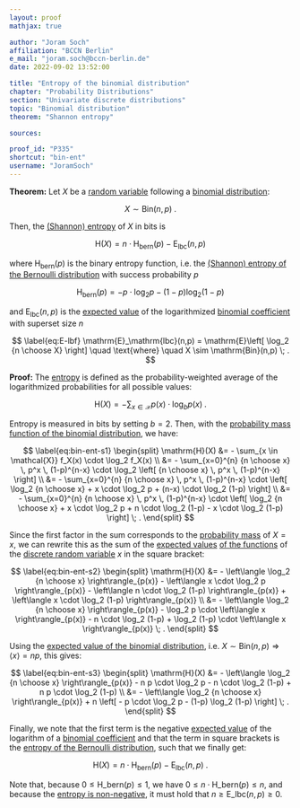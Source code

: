 ```yaml
---
layout: proof
mathjax: true

author: "Joram Soch"
affiliation: "BCCN Berlin"
e_mail: "joram.soch@bccn-berlin.de"
date: 2022-09-02 13:52:00

title: "Entropy of the binomial distribution"
chapter: "Probability Distributions"
section: "Univariate discrete distributions"
topic: "Binomial distribution"
theorem: "Shannon entropy"

sources:

proof_id: "P335"
shortcut: "bin-ent"
username: "JoramSoch"
---
```



**Theorem:** Let $X$ be a [random variable](/D/rvar) following a [binomial distribution](/D/bin):

$$ \label{eq:bin}
X \sim \mathrm{Bin}(n,p) \; .
$$

Then, the [(Shannon) entropy](/D/ent) of $X$ in bits is

$$ \label{eq:bin-ent}
\mathrm{H}(X) = n \cdot \mathrm{H}_\mathrm{bern}(p) - \mathrm{E}_\mathrm{lbc}(n,p)
$$

where $\mathrm{H}_\mathrm{bern}(p)$ is the binary entropy function, i.e. the [(Shannon) entropy of the Bernoulli distribution](/P/bern-ent) with success probability $p$

$$ \label{eq:H-bern}
\mathrm{H}_\mathrm{bern}(p) = - p \cdot \log_2 p - (1-p) \log_2 (1-p)
$$

and $\mathrm{E}_\mathrm{lbc}(n,p)$ is the [expected value](/D/mean) of the logarithmized [binomial coefficient](/P/bin-pmf) with superset size $n$

$$ \label{eq:E-lbf}
\mathrm{E}_\mathrm{lbc}(n,p) = \mathrm{E}\left[ \log_2 {n \choose X} \right] \quad \text{where} \quad X \sim \mathrm{Bin}(n,p) \; .
$$


**Proof:** The [entropy](/D/ent) is defined as the probability-weighted average of the logarithmized probabilities for all possible values:

$$ \label{eq:ent}
\mathrm{H}(X) = - \sum_{x \in \mathcal{X}} p(x) \cdot \log_b p(x) \; .
$$

Entropy is measured in bits by setting $b = 2$. Then, with the [probability mass function of the binomial distribution](/P/bin-pmf), we have:

$$ \label{eq:bin-ent-s1}
\begin{split}
\mathrm{H}(X) &= - \sum_{x \in \mathcal{X}} f_X(x) \cdot \log_2 f_X(x) \\
&= - \sum_{x=0}^{n} {n \choose x} \, p^x \, (1-p)^{n-x} \cdot \log_2 \left[ {n \choose x} \, p^x \, (1-p)^{n-x} \right] \\
&= - \sum_{x=0}^{n} {n \choose x} \, p^x \, (1-p)^{n-x} \cdot \left[ \log_2 {n \choose x} + x \cdot \log_2 p + (n-x) \cdot \log_2 (1-p) \right] \\
&= - \sum_{x=0}^{n} {n \choose x} \, p^x \, (1-p)^{n-x} \cdot \left[ \log_2 {n \choose x} + x \cdot \log_2 p + n \cdot \log_2 (1-p) - x \cdot \log_2 (1-p) \right] \; .
\end{split}
$$

Since the first factor in the sum corresponds to the [probability mass](/D/pmf) of $X=x$, we can rewrite this as the sum of the [expected values](/D/mean) [of the functions](/P/mean-lotus) of the [discrete random variable](/D/rvar-disc) $x$ in the square bracket:

$$ \label{eq:bin-ent-s2}
\begin{split}
\mathrm{H}(X) &= - \left\langle \log_2 {n \choose x} \right\rangle_{p(x)} - \left\langle x \cdot \log_2 p \right\rangle_{p(x)} - \left\langle n \cdot \log_2 (1-p) \right\rangle_{p(x)} + \left\langle x \cdot \log_2 (1-p) \right\rangle_{p(x)} \\
&= - \left\langle \log_2 {n \choose x} \right\rangle_{p(x)} - \log_2 p \cdot \left\langle x \right\rangle_{p(x)} - n \cdot \log_2 (1-p) +  \log_2 (1-p) \cdot \left\langle x \right\rangle_{p(x)} \; .
\end{split}
$$

Using the [expected value of the binomial distribution](/P/bin-mean), i.e. $X \sim \mathrm{Bin}(n,p) \Rightarrow \left\langle x \right\rangle = n p$, this gives:

$$ \label{eq:bin-ent-s3}
\begin{split}
\mathrm{H}(X) &= - \left\langle \log_2 {n \choose x} \right\rangle_{p(x)} - n p \cdot \log_2 p - n \cdot \log_2 (1-p) +  n p \cdot \log_2 (1-p) \\
&= - \left\langle \log_2 {n \choose x} \right\rangle_{p(x)} + n \left[ - p \cdot \log_2 p - (1-p) \log_2 (1-p) \right] \; .
\end{split}
$$

Finally, we note that the first term is the negative [expected value](/D/mean) of the logarithm of a [binomial coefficient](/P/bin-pmf) and that the term in square brackets is the [entropy of the Bernoulli distribution](/P/bin-ent), such that we finally get:

$$ \label{eq:bin-ent-s4}
\mathrm{H}(X) = n \cdot \mathrm{H}_\mathrm{bern}(p) - \mathrm{E}_\mathrm{lbc}(n,p) \; .
$$

Note that, because $0 \leq \mathrm{H}\_\mathrm{bern}(p) \leq 1$, we have $0 \leq n \cdot \mathrm{H}\_\mathrm{bern}(p) \leq n$, and because the [entropy is non-negative](/P/ent-nonneg), it must hold that $n \geq \mathrm{E}\_\mathrm{lbc}(n,p) \geq 0$.